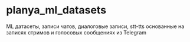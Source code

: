 # planya_ml_datasets
ML датасеты, записи чатов, диалоговые записи, stt-tts основанные на записях стримов и голосовых сообщениях из Telegram
